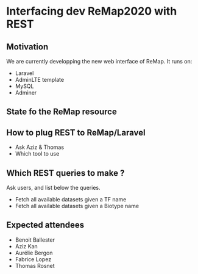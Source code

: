 # Interfacing dev ReMap2020 with REST

## Motivation

We are currently developping the new web interface of ReMap. 
It runs on: 
- Laravel
- AdminLTE template
- MySQL
- Adminer

## State fo the ReMap resource

## How to plug REST to ReMap/Laravel 
- Ask Aziz & Thomas
- Which tool to use

## Which REST queries to make ?
Ask users, and list below the queries.
- Fetch all available datasets given a TF name
- Fetch all available datasets given a Biotype name

## Expected attendees
 - Benoit Ballester
 - Aziz Kan
 - Aurélie Bergon
 - Fabrice Lopez
 - Thomas Rosnet


